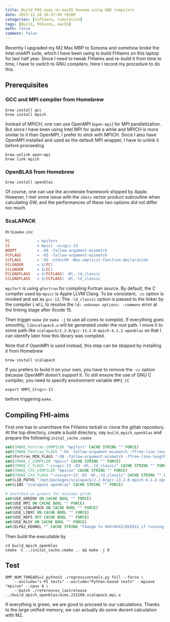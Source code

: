 ```yaml
---
title: Build FHI-aims on macOS Sonoma using GNU compilers
date: 2023-12-18 16:57:49 +0100
categories: [software, simulation]
tags: [Build, FHIaims, macOS]
math: false
comment: false
---
```


Recently I upgraded my M2 Max MBP to Sonoma and somehow broke the Intel oneAPI suite,
which I have been using to build FHIaims on this laptop for last half year.
Since I need to tweak FHIaims and re-build it from time to time, I have to switch to GNU compilers.
Here I record my procedure to do this.

## Prerequisites

### GCC and MPI compiler from Homebrew

```shell
brew install gcc
brew install mpich
```

Instead of MPICH, one can use OpenMPI (`open-mpi`) for MPI parallelization.
But since I have been using Intel MPI for quite a while and MPICH is more similar to it than OpenMPI,
I prefer to stick with MPICH. Since I also have OpenMPI installed and used as the default MPI wrapper,
I have to unlink it before proceeding

```shell
brew unlink open-mpi
brew link mpich
```

### OpenBLAS from Homebrew

```shell
brew install openblas
```

Of course, one can use the accelerate framework shipped by Apple.
However, I met some issue with the `zdotu` vector product subroutine when calculating GW,
and the performances of these two options did not differ too much.

### ScaLAPACK

In `SLmake.inc`
```makefile
FC            = mpifort
CC            = mpicc -cc=gcc-13
NOOPT         = -O0 -fallow-argument-mismatch
FCFLAGS       = -O3 -fallow-argument-mismatch
CCFLAGS       = -O3 -std=c99 -Wno-implicit-function-declaration
FCLOADER      = $(FC)
CCLOADER      = $(CC)
FCLOADFLAGS   = $(FCFLAGS) -Wl,-ld_classic
CCLOADFLAGS   = $(CCFLAGS) -Wl,-ld_classic
```

`mpifort` is using `gfortran` for compiling Fortran source.
By default, the C compiler used by `mpicc` is Apple LLVM Clang.
To be consistent, `-cc` option is invoked and set as `gcc-13`.
The `-ld_classic` option is passed to the linker by the compiler (`-Wl`), to resolve
the `ld: unknown options: -commons` error at the linking stage after Xcode 15.

Then trigger `make` (or `make -j` to use all cores to compile).
If everything goes smoothly, `libscalapack.a` will be generated under the root path.
I move it to some path like `scalapack/2.2.0/gcc-13.2.0-mpich-4.1.2-openblas`
so that I can identify later how this library was compiled.

Note that if OpenMPI is used instead, this step can be skipped by installing it from Homebrew

```shell
brew install scalapack
```

If you prefers to build it on your own, you have to remove the `-cc` option because OpenMPI doesn't support it.
To still ensure the use of GNU C compiler, you need to specify environment variable `OMPI_CC`
```shell
export OMPI_CC=gcc-13
```
before triggering `make`.

## Compiling FHI-aims

First one has to unarchieve the FHIaims tarball or clone the gitlab repository.
At the top directory, create a build directory, say `build_mpich_openblas` and
prepare the following `inital_cache.cmake`

```cmake
set(CMAKE_Fortran_COMPILER "mpifort" CACHE STRING "" FORCE)
set(CMAKE_Fortran_FLAGS "-O3 -fallow-argument-mismatch -ffree-line-length-none -Wl,-ld_classic,-lstdc++" CACHE STRING "" FORCE)
set(Fortran_MIN_FLAGS "-O0 -fallow-argument-mismatch -ffree-line-length-none -Wl,-ld_classic" CACHE STRING "" FORCE)
set(CMAKE_C_COMPILER "mpicc" CACHE STRING "" FORCE)
set(CMAKE_C_FLAGS "-cc=gcc-13 -O3 -Wl,-ld_classic" CACHE STRING "" FORCE)
set(CMAKE_CXX_COMPILER "mpicxx" CACHE STRING "" FORCE)
set(CMAKE_CXX_FLAGS "-cxx=g++-13 -O3 -Wl,-ld_classic" CACHE STRING "" FORCE)
set(LIB_PATHS "/opt/packages/scalapack/2.2.0/gcc-13.2.0-mpich-4.1.2-openblas /opt/homebrew/Cellar/openblas/0.3.25/lib" CACHE STRING "")
set(LIBS "scalapack openblas" CACHE STRING "" FORCE)

# Switched on greenx for minimax grids
set(USE_GREENX ON CACHE BOOL "" FORCE)
set(USE_MPI ON CACHE BOOL "" FORCE)
set(USE_SCALAPACK ON CACHE BOOL "" FORCE)
set(USE_LIBXC ON CACHE BOOL "" FORCE)
set(USE_HDF5 OFF CACHE BOOL "" FORCE)
set(USE_RLSY ON CACHE BOOL "" FORCE)
set(ELPA2_KERNEL "" CACHE STRING "Change to AVX/AVX2/AVX512 if running on Intel processors" FORCE)
```

Then build the executable by
```shell
cd build_mpich_openblas
cmake -C ../inital_cache.cmake .. && make -j 8
```

## Test
```shell
OMP_NUM_THREADS=1 python3 ./regressiontools.py full --force \
    --exclude="i-PI tests" --exclude="Python-based tests" --mpiexe "mpirun" --cpus 4 \
    --batch ./references_lastrelease ../build_mpich_openblas/aims.231208.scalapack.mpi.x
```

If everything is green, we are good to proceed to our calculations.
Thanks to the large unified memory, we can actually do some decent calculation with M2.
